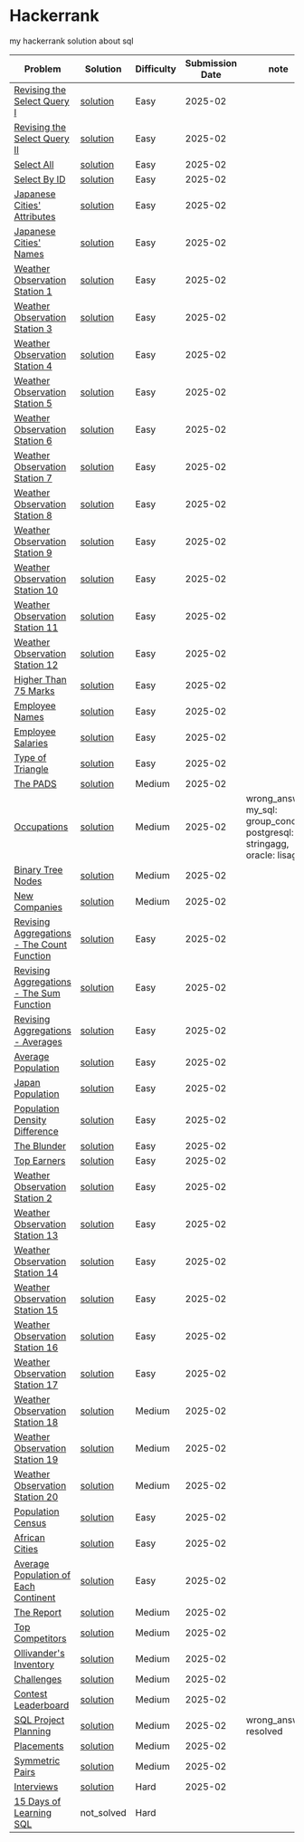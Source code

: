 # Hackerrank
my hackerrank solution about sql

| Problem | Solution | Difficulty | Submission Date | note |
|----------|----------|------------|-----------------|-----|
| [Revising the Select Query I](https://www.hackerrank.com/challenges/revising-the-select-query/problem) | [solution](https://github.com/BWKBH/SQL_solution/blob/main/hacker_rank_sql/hackkerank_sql_Revising%20the%20Select%20Query%20I.sql) | Easy | 2025-02 |
| [Revising the Select Query II](https://www.hackerrank.com/challenges/revising-the-select-query-2/problem) | [solution](https://github.com/BWKBH/SQL_solution/blob/main/hacker_rank_sql/hackkerank_sql_Revising%20the%20Select%20Query%20II.sql) | Easy | 2025-02 |
| [Select All](https://www.hackerrank.com/challenges/select-all-sql/problem) | [solution](https://github.com/BWKBH/SQL_solution/blob/main/hacker_rank_sql/hackkerank_sql_Select%20All.sql) | Easy | 2025-02 |
| [Select By ID](https://www.hackerrank.com/challenges/select-by-id/problem) | [solution](https://github.com/BWKBH/SQL_solution/blob/main/hacker_rank_sql/hackkerank_sql_Select%20By%20ID.sql) | Easy | 2025-02 |
| [Japanese Cities' Attributes](https://www.hackerrank.com/challenges/japanese-cities-attributes/problem) | [solution](https://github.com/BWKBH/SQL_solution/blob/main/hacker_rank_sql/hackkerank_sql_Japanese%20Cities'%20Attributes.sql) | Easy | 2025-02 |
| [Japanese Cities' Names](https://www.hackerrank.com/challenges/japanese-cities-name/problem) | [solution](https://github.com/BWKBH/SQL_solution/blob/main/hacker_rank_sql/hackkerank_sql_Japanese%20Cities'%20Names.sql) | Easy | 2025-02 |
| [Weather Observation Station 1](https://www.hackerrank.com/challenges/weather-observation-station-1/problem) | [solution](https://github.com/BWKBH/SQL_solution/blob/main/hacker_rank_sql/hackkerank_sql_Weather%20Observation%20Station%201.sql) | Easy | 2025-02 |
| [Weather Observation Station 3](https://www.hackerrank.com/challenges/weather-observation-station-3/problem) | [solution](https://github.com/BWKBH/SQL_solution/blob/main/hacker_rank_sql/hackkerank_sql_Weather%20Observation%20Station%203.sql) | Easy | 2025-02 |
| [Weather Observation Station 4](https://www.hackerrank.com/challenges/weather-observation-station-4/problem) | [solution](https://github.com/BWKBH/SQL_solution/blob/main/hacker_rank_sql/hackkerank_sql_Weather%20Observation%20Station%204.sql) | Easy | 2025-02 |
| [Weather Observation Station 5](https://www.hackerrank.com/challenges/weather-observation-station-5/problem) | [solution](https://github.com/BWKBH/SQL_solution/blob/main/hacker_rank_sql/hackkerank_sql_Weather%20Observation%20Station%205.sql) | Easy | 2025-02 |
| [Weather Observation Station 6](https://www.hackerrank.com/challenges/weather-observation-station-6/problem) | [solution](https://github.com/BWKBH/SQL_solution/blob/main/hacker_rank_sql/hackkerank_sql_Weather%20Observation%20Station%206.sql) | Easy | 2025-02 |
| [Weather Observation Station 7](https://www.hackerrank.com/challenges/weather-observation-station-7/problem) | [solution](https://github.com/BWKBH/SQL_solution/blob/main/hacker_rank_sql/hackkerank_sql_Weather%20Observation%20Station%207.sql) | Easy | 2025-02 |
| [Weather Observation Station 8](https://www.hackerrank.com/challenges/weather-observation-station-8/problem) | [solution](https://github.com/BWKBH/SQL_solution/blob/main/hacker_rank_sql/hackkerank_sql_Weather%20Observation%20Station%208.sql) | Easy | 2025-02 |
| [Weather Observation Station 9](https://www.hackerrank.com/challenges/weather-observation-station-9/problem) | [solution](https://github.com/BWKBH/SQL_solution/blob/main/hacker_rank_sql/hackkerank_sql_Weather%20Observation%20Station%209.sql) | Easy | 2025-02 |
| [Weather Observation Station 10](https://www.hackerrank.com/challenges/weather-observation-station-10/problem) | [solution](https://github.com/BWKBH/SQL_solution/blob/main/hacker_rank_sql/hackkerank_sql_Weather%20Observation%20Station%2010.sql) | Easy | 2025-02 |
| [Weather Observation Station 11](https://www.hackerrank.com/challenges/weather-observation-station-11/problem) | [solution](https://github.com/BWKBH/SQL_solution/blob/main/hacker_rank_sql/hackkerank_sql_Weather%20Observation%20Station%2011.sql) | Easy | 2025-02 |
| [Weather Observation Station 12](https://www.hackerrank.com/challenges/weather-observation-station-12/problem) | [solution](https://github.com/BWKBH/SQL_solution/blob/main/hacker_rank_sql/hackkerank_sql_Weather%20Observation%20Station%2012.sql) | Easy | 2025-02 |
| [Higher Than 75 Marks](https://www.hackerrank.com/challenges/more-than-75-marks/problem) | [solution](https://github.com/BWKBH/SQL_solution/blob/main/hacker_rank_sql/hackkerank_sql_Higher%20Than%2075%20Marks.sql) | Easy | 2025-02 |
| [Employee Names](https://www.hackerrank.com/challenges/name-of-employees/problem) | [solution](https://github.com/BWKBH/SQL_solution/blob/main/hacker_rank_sql/hackkerank_sql_Employee%20Names.sql) | Easy | 2025-02 |
| [Employee Salaries](https://www.hackerrank.com/challenges/salary-of-employees/problem) | [solution](https://github.com/BWKBH/SQL_solution/blob/main/hacker_rank_sql/hackkerank_sql_Employee%20Salaries.sql) | Easy | 2025-02 |
| [Type of Triangle](https://www.hackerrank.com/challenges/what-type-of-triangle/problem) | [solution](https://github.com/BWKBH/SQL_solution/blob/main/hacker_rank_sql/hackkerank_sql_Type%20of%20Triangle.sql) | Easy | 2025-02 |
| [The PADS](https://www.hackerrank.com/challenges/the-pads/problem) | [solution](https://github.com/BWKBH/SQL_solution/blob/main/hacker_rank_sql/hackkerank_sql_The%20PADS.sql) | Medium | 2025-02 |
| [Occupations](https://www.hackerrank.com/challenges/occupations/problem) | [solution](https://github.com/BWKBH/SQL_solution/blob/main/hacker_rank_sql/hackkerank_sql_Occupations.sql) | Medium | 2025-02 | wrong_answer, my_sql: group_concat, postgresql: stringagg, oracle: lisagg 
| [Binary Tree Nodes](https://www.hackerrank.com/challenges/binary-search-tree-1/problem) | [solution](https://github.com/BWKBH/SQL_solution/blob/main/hacker_rank_sql/hackkerank_sql_Binary%20Tree%20Nodes.sql) | Medium | 2025-02 |
| [New Companies](https://www.hackerrank.com/challenges/the-company/problem) | [solution](https://github.com/BWKBH/SQL_solution/blob/main/hacker_rank_sql/hackkerank_sql_New%20Companies.sql) | Medium | 2025-02 |
| [Revising Aggregations - The Count Function](https://www.hackerrank.com/challenges/revising-aggregations-the-count-function/problem) | [solution](https://github.com/BWKBH/SQL_solution/blob/main/hacker_rank_sql/hackkerank_sql_Revising%20Aggregations%20-%20The%20Count%20Function.sql) | Easy | 2025-02 |
| [Revising Aggregations - The Sum Function](https://www.hackerrank.com/challenges/revising-aggregations-sum/problem) | [solution](https://github.com/BWKBH/SQL_solution/blob/main/hacker_rank_sql/hackkerank_sql_Revising%20Aggregations%20-%20The%20Sum%20Function.sql) | Easy | 2025-02 |
| [Revising Aggregations - Averages](https://www.hackerrank.com/challenges/revising-aggregations-the-average-function/problem) | [solution](https://github.com/BWKBH/SQL_solution/blob/main/hacker_rank_sql/hackkerank_sql_Revising%20Aggregations%20-%20Averages.sql) | Easy | 2025-02 |
| [Average Population](https://www.hackerrank.com/challenges/average-population/problem) | [solution](https://github.com/BWKBH/SQL_solution/blob/main/hacker_rank_sql/hackkerank_sql_Average%20Population.sql) | Easy | 2025-02 |
| [Japan Population](https://www.hackerrank.com/challenges/japan-population/problem) | [solution](https://github.com/BWKBH/SQL_solution/blob/main/hacker_rank_sql/hackkerank_sql_Japan%20Population.sql) | Easy | 2025-02 |
| [Population Density Difference](https://www.hackerrank.com/challenges/population-density-difference/problem) | [solution](https://github.com/BWKBH/SQL_solution/blob/main/hacker_rank_sql/hackkerank_sql_Population%20Density%20Difference.sql) | Easy | 2025-02 |
| [The Blunder](https://www.hackerrank.com/challenges/the-blunder/problem) | [solution](https://github.com/BWKBH/SQL_solution/blob/main/hacker_rank_sql/hackkerank_sql_The%20Blunder.sql) | Easy | 2025-02 |
| [Top Earners](https://www.hackerrank.com/challenges/earnings-of-employees/problem) | [solution](https://github.com/BWKBH/SQL_solution/blob/main/hacker_rank_sql/hackkerank_sql_Top%20Earners.sql) | Easy | 2025-02 |
| [Weather Observation Station 2](https://www.hackerrank.com/challenges/weather-observation-station-2/problem) | [solution](https://github.com/BWKBH/SQL_solution/blob/main/hacker_rank_sql/hackkerank_sql_Weather%20Observation%20Station%202.sql) | Easy | 2025-02 |
| [Weather Observation Station 13](https://www.hackerrank.com/challenges/weather-observation-station-13/problem) | [solution](https://github.com/BWKBH/SQL_solution/blob/main/hacker_rank_sql/hackkerank_sql_Weather%20Observation%20Station%2013.sql) | Easy | 2025-02 |
| [Weather Observation Station 14](https://www.hackerrank.com/challenges/weather-observation-station-14/problem) | [solution](https://github.com/BWKBH/SQL_solution/blob/main/hacker_rank_sql/hackkerank_sql_Weather%20Observation%20Station%2014.sql) | Easy | 2025-02 |
| [Weather Observation Station 15](https://www.hackerrank.com/challenges/weather-observation-station-15/problem) | [solution](https://github.com/BWKBH/SQL_solution/blob/main/hacker_rank_sql/hackkerank_sql_Weather%20Observation%20Station%2015.sql) | Easy | 2025-02 |
| [Weather Observation Station 16](https://www.hackerrank.com/challenges/weather-observation-station-16/problem) | [solution](https://github.com/BWKBH/SQL_solution/blob/main/hacker_rank_sql/hackkerank_sql_Weather%20Observation%20Station%2016.sql) | Easy | 2025-02 |
| [Weather Observation Station 17](https://www.hackerrank.com/challenges/weather-observation-station-17/problem) | [solution](https://github.com/BWKBH/SQL_solution/blob/main/hacker_rank_sql/hackkerank_sql_Weather%20Observation%20Station%2017.sql) | Easy | 2025-02 |
| [Weather Observation Station 18](https://www.hackerrank.com/challenges/weather-observation-station-18/problem) | [solution](https://github.com/BWKBH/SQL_solution/blob/main/hacker_rank_sql/hackkerank_sql_Weather%20Observation%20Station%2018.sql) | Medium | 2025-02 |
| [Weather Observation Station 19](https://www.hackerrank.com/challenges/weather-observation-station-19/problem) | [solution](https://github.com/BWKBH/SQL_solution/blob/main/hacker_rank_sql/hackkerank_sql_Weather%20Observation%20Station%2019.sql) | Medium | 2025-02 |
| [Weather Observation Station 20](https://www.hackerrank.com/challenges/weather-observation-station-20/problem) | [solution](https://github.com/BWKBH/SQL_solution/blob/main/hacker_rank_sql/hackkerank_sql_Weather%20Observation%20Station%2020.sql) | Medium | 2025-02 |
| [Population Census ](https://www.hackerrank.com/challenges/asian-population/problem) | [solution](https://github.com/BWKBH/SQL_solution/blob/main/hacker_rank_sql/hackkerank_sql_Population%20Census.sql) | Easy | 2025-02 |
| [African Cities](https://www.hackerrank.com/challenges/african-cities/problem) | [solution](https://github.com/BWKBH/SQL_solution/blob/main/hacker_rank_sql/hackkerank_sql_African%20Cities.sql) | Easy | 2025-02 |
| [Average Population of Each Continent](https://www.hackerrank.com/challenges/average-population-of-each-continent/problem) | [solution](https://github.com/BWKBH/SQL_solution/blob/main/hacker_rank_sql/hackkerank_sql_Average%20Population%20of%20Each%20Continent.sql) | Easy | 2025-02 |
| [The Report](https://www.hackerrank.com/challenges/the-report/problem) | [solution](https://github.com/BWKBH/SQL_solution/blob/main/hacker_rank_sql/hackkerank_sql_The%20Report.sql) | Medium | 2025-02 |
| [Top Competitors](https://www.hackerrank.com/challenges/full-score/problem) | [solution](https://github.com/BWKBH/SQL_solution/blob/main/hacker_rank_sql/hackkerank_sql_Top%20Competitors.sql) | Medium | 2025-02 |
| [Ollivander's Inventory](https://www.hackerrank.com/challenges/harry-potter-and-wands/problem) | [solution](https://github.com/BWKBH/SQL_solution/blob/main/hacker_rank_sql/hackkerank_sql_Ollivander's%20Inventory.sql) | Medium | 2025-02 |
| [Challenges](https://www.hackerrank.com/challenges/challenges/problem) | [solution](https://github.com/BWKBH/SQL_solution/blob/main/hacker_rank_sql/hackkerank_sql_Challenges.sql) | Medium | 2025-02 |
| [Contest Leaderboard](https://www.hackerrank.com/challenges/contest-leaderboard/problem) | [solution](https://github.com/BWKBH/SQL_solution/blob/main/hacker_rank_sql/hackkerank_sql_Contest%20Leaderboard.sql) | Medium | 2025-02 |
| [SQL Project Planning](https://www.hackerrank.com/challenges/sql-projects/problem) | [solution](https://github.com/BWKBH/SQL_solution/blob/main/hacker_rank_sql/hackkerank_sql_SQL%20Project%20Planning.sql) | Medium | 2025-02 | wrong_answer, resolved
| [Placements](https://www.hackerrank.com/challenges/placements/problem) | [solution](https://github.com/BWKBH/SQL_solution/blob/main/hacker_rank_sql/hackkerank_sql_Placements.sql) | Medium | 2025-02 |
| [Symmetric Pairs](https://www.hackerrank.com/challenges/symmetric-pairs/problem) | [solution](https://github.com/BWKBH/SQL_solution/blob/main/hacker_rank_sql/hackkerank_sql_Symmetric%20Pairs.sql) | Medium | 2025-02 |
| [Interviews](https://www.hackerrank.com/challenges/interviews/problem) | [solution](https://github.com/BWKBH/SQL_solution/blob/main/hacker_rank_sql/hackkerank_sql_Interviews.sql) | Hard | 2025-02 |
| [15 Days of Learning SQL](https://www.hackerrank.com/challenges/15-days-of-learning-sql/problem) | not_solved | Hard |  |
